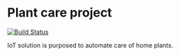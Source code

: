 # Plant care project
[![Build Status](https://travis-ci.org/Kirill380/PlantCare.svg?branch=master)](https://travis-ci.org/Kirill380/PlantCare)

IoT solution is purposed to automate care of home plants.
